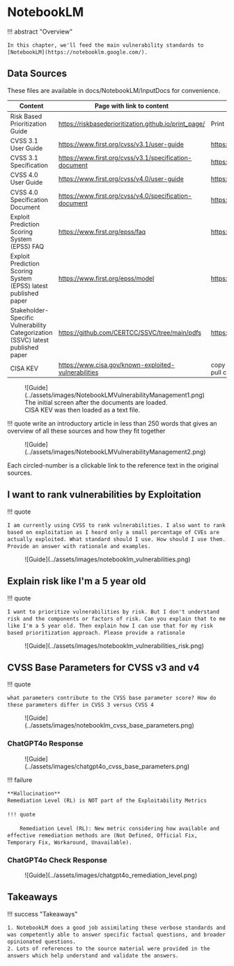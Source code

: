 # NotebookLM

!!! abstract "Overview"


    In this chapter, we'll feed the main vulnerability standards to [NotebookLM](https://notebooklm.google.com/).


## Data Sources

These files are available in docs/NotebookLM/InputDocs for convenience.


| **Content**                                                                     | **Page with link to content**                          | **Direct Link**                                                                                     |
|---------------------------------------------------------------------------------|--------------------------------------------------------|-----------------------------------------------------------------------------------------------------|
| Risk Based Prioritization Guide                                                 | https://riskbasedprioritization.github.io/print_page/  | Print - Save to PDF                                                                                 |
| CVSS 3.1 User Guide                                                             | https://www.first.org/cvss/v3.1/user-guide             | https://www.first.org/cvss/v3-1/cvss-v31-user-guide_r1.pdf                                          |
| CVSS 3.1 Specification                                                          | https://www.first.org/cvss/v3.1/specification-document | https://www.first.org/cvss/v3-1/cvss-v31-specification_r1.pdf                                       |
| CVSS 4.0 User Guide                                                             | https://www.first.org/cvss/v4.0/user-guide             | https://www.first.org/cvss/v4-0/cvss-v40-user-guide.pdf                                             |
| CVSS 4.0 Specification Document                                                 | https://www.first.org/cvss/v4.0/specification-document | https://www.first.org/cvss/v4-0/cvss-v40-specification.pdf                                          |
| Exploit Prediction Scoring System (EPSS) FAQ                                    | https://www.first.org/epss/faq                         | https://www.first.org/epss/faq                                                                      |
| Exploit Prediction Scoring System (EPSS) latest published paper                 | https://www.first.org/epss/model                       | https://arxiv.org/pdf/2302.14172                                                                    |
| Stakeholder-Specific Vulnerability Categorization (SSVC) latest published paper | https://github.com/CERTCC/SSVC/tree/main/pdfs          | https://github.com/CERTCC/SSVC/blob/main/pdfs/ssvc_2_1_draft.pdf                                    |
| CISA KEV                                                                        | https://www.cisa.gov/known-exploited-vulnerabilities   | copy and paste text to a file cisakev.txt because NotebookLM cannot pull content directly from the page |






<figure markdown>
![Guide](../assets/images/NotebookLMVulnerabilityManagement1.png)
<figcaption>The initial screen after the documents are loaded.<br>CISA KEV was then loaded as a text file.</figcaption>
</figure>

!!! quote
    write an introductory article in less than 250 words that gives an overview of all these sources and how they fit together


<figure markdown>
![Guide](../assets/images/NotebookLMVulnerabilityManagement2.png)
<figcaption></figcaption>
</figure>

Each circled-number is a clickable link to the reference text in the original sources.


## I want to rank vulnerabilities by Exploitation

!!! quote
    
    I am currently using CVSS to rank vulnerabilities. I also want to rank based on exploitation as I heard only a small percentage of CVEs are actually exploited. What standard should I use. How should I use them. Provide an answer with rationale and examples.

<figure markdown>
![Guide](../assets/images/notebooklm_vulnerabilities.png)
<figcaption></figcaption>
</figure>



## Explain risk like I'm a 5 year old

!!! quote
    
    I want to prioritize vulnerabilities by risk. But I don't understand risk and the components or factors of risk. Can you explain that to me like I'm a 5 year old. Then explain how I can use that for my risk based prioritization approach. Please provide a rationale

<figure markdown>
![Guide](../assets/images/notebooklm_vulnerabilities_risk.png)
<figcaption></figcaption>
</figure>


## CVSS Base Parameters for CVSS v3 and v4

!!! quote
    
    what parameters contribute to the CVSS base parameter score? How do these parameters differ in CVSS 3 versus CVSS 4

<figure markdown>
![Guide](../assets/images/notebooklm_cvss_base_parameters.png)
<figcaption></figcaption>
</figure>

### ChatGPT4o Response



<figure markdown>
![Guide](../assets/images/chatgpt4o_cvss_base_parameters.png)
<figcaption></figcaption>
</figure>

!!! failure 
    
    **Hallucination**
    Remediation Level (RL) is NOT part of the Exploitability Metrics
    
    !!! quote
    
        Remediation Level (RL): New metric considering how available and effective remediation methods are (Not Defined, Official Fix, Temporary Fix, Workaround, Unavailable).

### ChatGPT4o Check Response
<figure markdown>
![Guide](../assets/images/chatgpt4o_remediation_level.png)
<figcaption></figcaption>
</figure>


  
## Takeaways
  
!!! success "Takeaways" 

    1. NotebookLM does a good job assimilating these verbose standards and was competently able to answer specific factual questions, and broader opinionated questions.
    2. Lots of references to the source material were provided in the answers which help understand and validate the answers.



  

  
